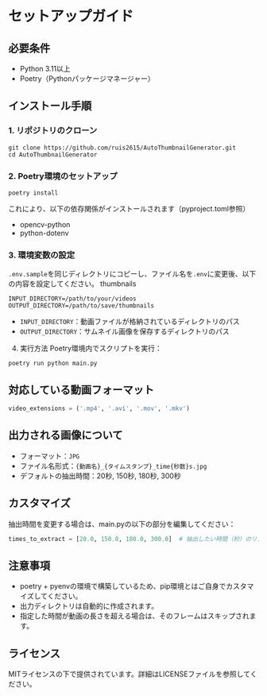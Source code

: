 # セットアップガイド
## 必要条件
- Python 3.11以上
- Poetry（Pythonパッケージマネージャー）

## インストール手順
### 1. リポジトリのクローン
```shell
git clone https://github.com/ruis2615/AutoThumbnailGenerator.git
cd AutoThumbnailGenerator
```

### 2. Poetry環境のセットアップ
```shell
poetry install
```
これにより、以下の依存関係がインストールされます（pyproject.toml参照）
- opencv-python
- python-dotenv

### 3. 環境変数の設定
`.env.sample`を同じディレクトリにコピーし、ファイル名を`.env`に変更後、以下の内容を設定してください。
thumbnails
```env
INPUT_DIRECTORY=/path/to/your/videos
OUTPUT_DIRECTORY=/path/to/save/thumbnails
```
- `INPUT_DIRECTORY`：動画ファイルが格納されているディレクトリのパス
- `OUTPUT_DIRECTORY`：サムネイル画像を保存するディレクトリのパス

4. 実行方法
Poetry環境内でスクリプトを実行：
```shell
poetry run python main.py
```

## 対応している動画フォーマット
```python
video_extensions = ('.mp4', '.avi', '.mov', '.mkv')
```

## 出力される画像について
- フォーマット：`JPG`
- ファイル名形式：`{動画名}_{タイムスタンプ}_time{秒数}s.jpg`
- デフォルトの抽出時間：20秒, 150秒, 180秒, 300秒

## カスタマイズ
抽出時間を変更する場合は、main.pyの以下の部分を編集してください：
```python
times_to_extract = [20.0, 150.0, 180.0, 300.0]  # 抽出したい時間（秒）のリスト
```

## 注意事項
- poetry + pyenvの環境で構築しているため、pip環境とはご自身でカスタマイズしてください。
- 出力ディレクトリは自動的に作成されます。
- 指定した時間が動画の長さを超える場合は、そのフレームはスキップされます。

## ライセンス
MITライセンスの下で提供されています。詳細はLICENSEファイルを参照してください。
